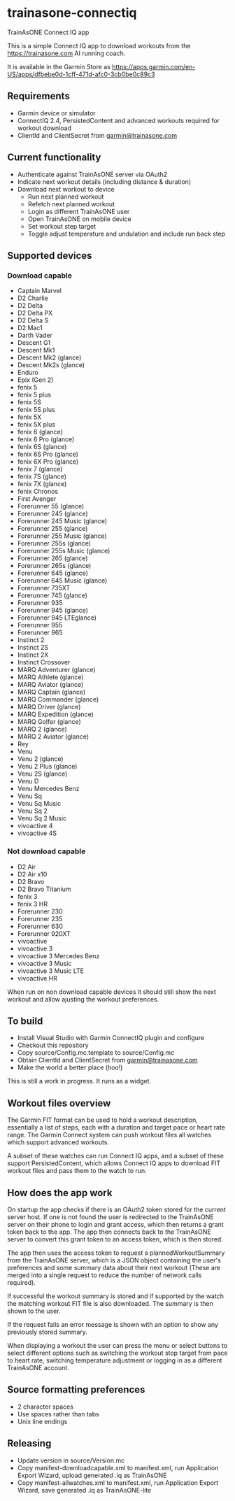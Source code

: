 # trainasone-connectiq
TrainAsONE Connect IQ app

This is a simple Connect IQ app to download workouts from the
https://trainasone.com AI running coach.

It is available in the Garmin Store as
https://apps.garmin.com/en-US/apps/dfbebe0d-1cff-471d-afc0-3cb0be0c89c3

## Requirements
- Garmin device or simulator
- ConnectIQ 2.4, PersistedContent and advanced workouts required for workout download
- ClientId and ClientSecret from garmin@trainasone.com

## Current functionality
- Authenticate against TrainAsONE server via OAuth2
- Indicate next workout details (including distance & duration)
- Download next workout to device
  - Run next planned workout
  - Refetch next planned workout
  - Login as different TrainAsONE user
  - Open TrainAsONE on mobile device
  - Set workout step target
  - Toggle adjust temperature and undulation and include run back step

## Supported devices

### Download capable
- Captain Marvel
- D2 Charlie
- D2 Delta
- D2 Delta PX
- D2 Delta S
- D2 Mac1
- Darth Vader
- Descent G1
- Descent Mk1
- Descent Mk2 (glance)
- Descent Mk2s (glance)
- Enduro
- Epix (Gen 2)
- fenix 5
- fenix 5 plus
- fenix 5S
- fenix 5S plus
- fenix 5X
- fenix 5X plus
- fenix 6 (glance)
- fenix 6 Pro (glance)
- fenix 6S (glance)
- fenix 6S Pro (glance)
- fenix 6X Pro (glance)
- fenix 7 (glance)
- fenix 7S (glance)
- fenix 7X (glance)
- fenix Chronos
- First Avenger
- Forerunner 55 (glance)
- Forerunner 245 (glance)
- Forerunner 245 Music (glance)
- Forerunner 255 (glance)
- Forerunner 255 Music (glance)
- Forerunner 255s (glance)
- Forerunner 255s Music (glance)
- Forerunner 265 (glance)
- Forerunner 265s (glance)
- Forerunner 645 (glance)
- Forerunner 645 Music (glance)
- Forerunner 735XT
- Forerunner 745 (glance)
- Forerunner 935
- Forerunner 945 (glance)
- Forerunner 945 LTEglance)
- Forerunner 955
- Forerunner 965
- Instinct 2
- Instinct 2S
- Instinct 2X
- Instinct Crossover
- MARQ Adventurer (glance)
- MARQ Athlete (glance)
- MARQ Aviator (glance)
- MARQ Captain (glance)
- MARQ Commander (glance)
- MARQ Driver (glance)
- MARQ Expedition (glance)
- MARQ Golfer (glance)
- MARQ 2 (glance)
- MARQ 2 Aviator (glance)
- Rey
- Venu
- Venu 2 (glance)
- Venu 2 Plus (glance)
- Venu 2S (glance)
- Venu D
- Venu Mercedes Benz
- Venu Sq
- Venu Sq Music
- Venu Sq 2
- Venu Sq 2 Music
- vivoactive 4
- vivoactive 4S

### Not download capable
- D2 Air
- D2 Air x10
- D2 Bravo
- D2 Bravo Titanium
- fenix 3
- fenix 3 HR
- Forerunner 230
- Forerunner 235
- Forerunner 630
- Forerunner 920XT
- vivoactive
- vivoactive 3
- vivoactive 3 Mercedes Benz
- vivoactive 3 Music
- vivoactive 3 Music LTE
- vivoactive HR


When run on non download capable devices it should still show the next workout
and allow ajusting the workout preferences.

## To build
- Install Visual Studio with Garmin ConnectIQ plugin and configure
- Checkout this repository
- Copy source/Config.mc.template to source/Config.mc
- Obtain ClientId and ClientSecret from garmin@trainasone.com
- Make the world a better place (hoo!)

This is still a work in progress. It runs as a widget.

## Workout files overview

The Garmin FIT format can be used to hold a workout description,
essentially a list of steps, each with a duration and target pace
or heart rate range. The Garmin Connect system can push workout
files all watches which support advanced workouts.

A subset of these watches can run Connect IQ apps, and a subset of
these support PersistedContent, which allows Connect IQ apps to
download FIT workout files and pass them to the watch to run.

## How does the app work

On startup the app checks if there is an OAuth2 token stored for
the current server host. If one is not found the user is redirected
to the TrainAsONE server on their phone to login and grant access,
which then returns a grant token back to the app. The app then
connects back to the TrainAsONE server to convert this grant token
to an access token, which is then stored.

The app then uses the access token to request a plannedWorkoutSummary
from the TrainAsONE server, which is a JSON object containing the
user's preferences and some summary data about their next workout
(These are merged into a single request to reduce the number of
network calls required).

If successful the workout summary is stored and if supported by
the watch the matching workout FIT file is also downloaded. The
summary is then shown to the user.

If the request fails an error message is shown with an option to
show any previously stored summary.

When displaying a workout the user can press the menu or select
buttons to select different options such as switching the workout
stop target from pace to heart rate, switching temperature adjustment
or logging in as a different TrainAsONE account.

## Source formatting preferences
- 2 character spaces
- Use spaces rather than tabs
- Unix line endings

## Releasing
- Update version in source/Version.mc
- Copy manifest-downloadcapable.xml to manifest.xml, run Application Export Wizard, upload generated .iq as TrainAsONE
- Copy manifest-allwatches.xml to manifest.xml, run Application Export Wizard, save generated .iq as TrainAsONE-lite
